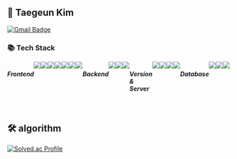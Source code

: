 <br><br>
## 👋 Taegeun Kim

<!-- [![Hits](https://hits.seeyoufarm.com/api/count/incr/badge.svg?url=https%3A%2F%2Fgithub.com%2Ftaegeun1111&count_bg=%23B3E78B&title_bg=%23555555&icon=&icon_color=%23E7E7E7&title=hits&edge_flat=false)](https://hits.seeyoufarm.com) -->

[![Gmail Badge](https://img.shields.io/badge/-taegeun4145@gmail.com-c14438?style=flat&logo=Gmail&logoColor=white&link=mailto:taegeun4145@gmail.com)](mailto:taegeun4145@gmail.com)


<h3>📚 Tech Stack</h3>
<div style= "display: flex;">
  
##### Frontend
<img src="https://img.shields.io/badge/HTML5-E34F26?style=flat&logo=HTML5&logoColor=white" />
<img src="https://img.shields.io/badge/CSS3-1572B6?style=flat&logo=CSS3&logoColor=white" />
<img src="https://img.shields.io/badge/JavaScript-f7df1e?style=flat&logo=JavaScript&logoColor=white" />
<img src="https://img.shields.io/badge/Typescript-3178C6?style=flat&logo=Typescript&logoColor=white" />
<img src="https://img.shields.io/badge/React-61DAFB?style=flat&logo=React&logoColor=white" />
<img src="https://img.shields.io/badge/Redux-764ABC?style=flat&logo=Redux&logoColor=white" />
<img src="https://img.shields.io/badge/Sass-CC6699?style=flat&logo=Sass&logoColor=white" />

<br>

##### Backend
<img src="https://img.shields.io/badge/Java-007396?style=flat&logo=Conda-Forge&logoColor=white"/>
<img src="https://img.shields.io/badge/Spring-6DB33F?style=flat&logo=Spring&logoColor=white"/>
<img src="https://img.shields.io/badge/SpringBoot%20SQL-6DB33F?style=flat&logo=SpringBoot&logoColor=white" />
<br>

##### Version & Server
<img src="https://img.shields.io/badge/GitHub-181717?style=flat&logo=GitHub&logoColor=white"/>
<img src="https://img.shields.io/badge/Git-F05032?style=flat&logo=Git&logoColor=white"/>
<img src="https://img.shields.io/badge/AmazonAWS-232F3E?style=flat&logo=AmazonAWS&logoColor=white" />
<img src="https://img.shields.io/badge/Firebase-FFCA28?style=flat&logo=Firebase&logoColor=white" />

<br>

##### Database
<img src="https://img.shields.io/badge/MariaDB-003545?style=flat&logo=MariaDB&logoColor=white"/>
<img src="https://img.shields.io/badge/MySQL-4479A1?style=flat&logo=MySQL&logoColor=white"/>
<img src="https://img.shields.io/badge/Oracle%20SQL-F80000?style=flat&logo=Oracle&logoColor=white" />

</div><br>
  
## 🛠 algorithm

[![Solved.ac Profile](http://mazassumnida.wtf/api/generate_badge?boj=taegeun1111)](https://solved.ac/taegeun1111)
